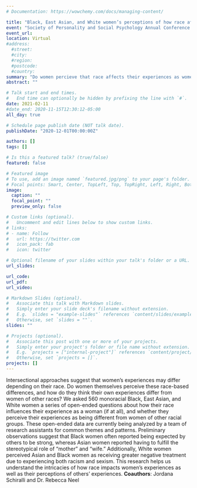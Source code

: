 ```yaml
---
# Documentation: https://wowchemy.com/docs/managing-content/

title: "Black, East Asian, and White women’s perceptions of how race affects their experiences as women."
event: "Society of Personality and Social Psychology Annual Conference 2021"
event_url: 
location: Virtual 
#address:
  #street:
  #city:
  #region:
  #postcode:
  #country:
summary: "Do women percieve that race affects their experiences as women? Do they think this differs for women of other races? 560 Black, East Asian, and White women described how race influences their own and other-race women’s experiences. Preliminary observations suggest differences that will be formally tested, e.g.,  Black and East Asian women feel stereotyped as strong or feminine, respectively."
abstract: ""

# Talk start and end times.
#   End time can optionally be hidden by prefixing the line with `#`.
date: 2021-02-11
#date_end: 2020-11-15T12:30:12-05:00
all_day: true

# Schedule page publish date (NOT talk date).
publishDate: "2020-12-01T00:00:00Z"

authors: []
tags: []

# Is this a featured talk? (true/false)
featured: false

# Featured image
# To use, add an image named `featured.jpg/png` to your page's folder. 
# Focal points: Smart, Center, TopLeft, Top, TopRight, Left, Right, BottomLeft, Bottom, BottomRight.
image:
  caption: ""
  focal_point: ""
  preview_only: false

# Custom links (optional).
#   Uncomment and edit lines below to show custom links.
# links:
# - name: Follow
#   url: https://twitter.com
#   icon_pack: fab
#   icon: twitter

# Optional filename of your slides within your talk's folder or a URL.
url_slides:

url_code:
url_pdf:
url_video:

# Markdown Slides (optional).
#   Associate this talk with Markdown slides.
#   Simply enter your slide deck's filename without extension.
#   E.g. `slides = "example-slides"` references `content/slides/example-slides.md`.
#   Otherwise, set `slides = ""`.
slides: ""

# Projects (optional).
#   Associate this post with one or more of your projects.
#   Simply enter your project's folder or file name without extension.
#   E.g. `projects = ["internal-project"]` references `content/project/deep-learning/index.md`.
#   Otherwise, set `projects = []`.
projects: []
---
```

Intersectional approaches suggest that women’s experiences may differ depending on their race. Do women themselves perceive these race-based differences, and how do they think their own experiences differ from women of other races? We asked 560 monoracial Black, East Asian, and White women a series of open-ended questions about how their race influences their experience as a woman (if at all), and whether they perceive their experiences as being different from women of other racial groups. These open-ended data are currently being analyzed by a team of research assistants for common themes and patterns. Preliminary observations suggest that Black women often reported being expected by others to be strong, whereas Asian women reported having to fulfill the stereotypical role of “mother” and “wife.” Additionally, White women perceived Asian and Black women as receiving greater negative treatment due to experiencing both racism and sexism. This research helps us understand the intricacies of how race impacts women’s experiences as well as their perceptions of others’ experiences.
**Coauthors**: Jordana Schiralli and Dr. Rebecca Neel